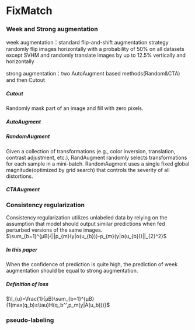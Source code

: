 # FixMatch
### Week and Strong augmentation
week augmentation：standard flip-and-shift augmentation strategy  
randomly flip images horizontally with a probability of 50% on all datasets except SVHM and randomly translate images by up to 12.5% vertically and horizontally  

strong augmentation：two AutoAugment based methods(Random&CTA) and then Cutout  
##### Cutout
Randomly mask part of an image and fill with zero pixels.
##### AutoAugment

##### RandomAugment
Given a collection of transformations (e.g., color inversion, translation, contrast adjustment, etc.),
RandAugment randomly selects transformations for each sample in a mini-batch. RandomAugment uses a single fixed global magnitude(optimized by grid search) that controls the severity of all distortions. 

##### CTAAugment

### Consistency regularization
Consistency regularization utilizes unlabeled data by relying on the assumption that model should output similar predictions when fed perturbed versions of the same images.  
$\sum_{b=1}^{µB}{||p_{m}(y|α(u_{b}))-p_{m}(y|α(u_{b}))||_{2}^2}$

##### In this paper
When the confidence of prediction is quite high, the prediction of week augmentation should be equal to strong augmentation.  
##### Definition of loss
$\l_{u}=\frac{1}{μB}\sum_{b=1}^{μB}{1(max(q_b)≥\tau)H(q_b^',p_m(y|A(u_b)))}$ 
### pseudo-labeling

